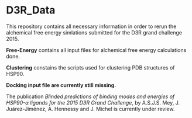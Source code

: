 # D3R_Data
This repository contains all necessary information in order to rerun the alchemical free energy simlations submitted for the D3R grand challenge 2015.

**Free-Energy** contains all input files for alchemical free energy calculations done. 

**Clustering** constains the scripts used for clustering PDB structures of HSP90.

**Docking input file are currently still missing.**

The publication *Blinded predictions of binding modes and energies of HSP90-α ligands for the 2015 D3R Grand Challenge*, by A.S.J.S. Mey, J. Juárez-Jiménez, A. Hennessy and J. Michel is currently under review. 
